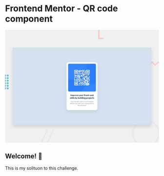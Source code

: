 # Frontend Mentor - QR code component

![Design preview for the QR code component coding challenge](./design/desktop-preview.jpg)

## Welcome! 👋

This is my solituon to this challenge. 